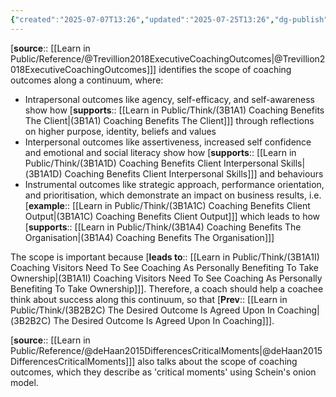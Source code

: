 ```yaml
---
{"created":"2025-07-07T13:26","updated":"2025-07-25T13:26","dg-publish":true,"noteIcon":2,"permalink":"/learn-in-public/think/3-b2-b2-c2-scope-of-coaching-outcomes-on-continuum/","dgPassFrontmatter":true}
---
```


[**source**:: [[Learn in Public/Reference/@Trevillion2018ExecutiveCoachingOutcomes\|@Trevillion2018ExecutiveCoachingOutcomes]]] identifies the scope of coaching outcomes along a continuum, where: 
- Intrapersonal outcomes like agency, self-efficacy, and self-awareness show how [**supports**:: [[Learn in Public/Think/(3B1A1) Coaching Benefits The Client\|(3B1A1) Coaching Benefits The Client]]] through reflections on higher purpose, identity, beliefs and values
- Interpersonal outcomes like assertiveness, increased self confidence and emotional and social literacy show how [**supports**:: [[Learn in Public/Think/(3B1A1D) Coaching Benefits Client Interpersonal Skills\|(3B1A1D) Coaching Benefits Client Interpersonal Skills]]] and behaviours
- Instrumental outcomes like strategic approach, performance orientation, and prioritisation, which demonstrate an impact on business results, i.e. [**example**:: [[Learn in Public/Think/(3B1A1C) Coaching Benefits Client Output\|(3B1A1C) Coaching Benefits Client Output]]] which leads to how [**supports**:: [[Learn in Public/Think/(3B1A4) Coaching Benefits The Organisation\|(3B1A4) Coaching Benefits The Organisation]]]

The scope is important because [**leads to**:: [[Learn in Public/Think/(3B1A1I) Coaching Visitors Need To See Coaching As Personally Benefiting To Take Ownership\|(3B1A1I) Coaching Visitors Need To See Coaching As Personally Benefiting To Take Ownership]]]. Therefore, a coach should help a coachee think about success along this continuum, so that [**Prev**:: [[Learn in Public/Think/(3B2B2C) The Desired Outcome Is Agreed Upon In Coaching\|(3B2B2C) The Desired Outcome Is Agreed Upon In Coaching]]]. 

[**source**:: [[Learn in Public/Reference/@deHaan2015DifferencesCriticalMoments\|@deHaan2015DifferencesCriticalMoments]]] also talks about the scope of coaching outcomes, which they describe as 'critical moments' using Schein's onion model.

